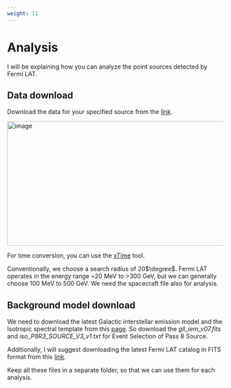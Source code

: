 ```yaml
---
weight: 11
---
```


# Analysis

I will be explaining how you can analyze the point sources detected by Fermi LAT.

## Data download
Download the data for your specified source from the [link](https://fermi.gsfc.nasa.gov/cgi-bin/ssc/LAT/LATDataQuery.cgi).

<img width="610" height="290" alt="image" src="https://github.com/user-attachments/assets/c0af4537-753e-4d11-9a81-8fbb9a390b0b" />

For time conversion, you can use the [xTime](https://heasarc.gsfc.nasa.gov/cgi-bin/Tools/xTime/xTime.pl) tool.

Conventionally, we choose a search radius of 20$`\degree`$. Fermi LAT operates in the energy range ~20 MeV to >300 GeV, but we can generally choose 100 MeV to 500 GeV. We need the spacecraft file also for analysis.

## Background model download
We need to download the latest Galactic interstellar emission model and the Isotropic spectral template from this [page](https://fermi.gsfc.nasa.gov/ssc/data/access/lat/BackgroundModels.html). So download the _gll_iem_v07.fits_ and _iso_P8R3_SOURCE_V3_v1.txt_ for Event Selection of Pass 8 Source.

Additionally, I will suggest downloading the latest Fermi LAT catalog in FITS format from this [link](https://fermi.gsfc.nasa.gov/ssc/data/access/lat/14yr_catalog/).

Keep all these files in a separate folder, so that we can use them for each analysis.
